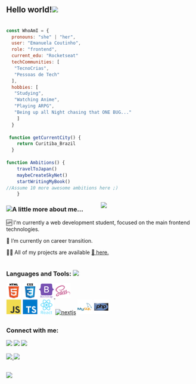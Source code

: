 
 <h2>Hello world!<img src="https://media.giphy.com/media/mGcNjsfWAjY5AEZNw6/giphy.gif" width="50"></h2> 

```javascript
 
const WhoAmI = {
  pronouns: "she" | "her",
  user: "Emanuela Coutinho",
  role: "frontend",
  current_edu: "Rocketseat"
  techCommunities: [
   "TecnoCrias",
   "Pessoas de Tech"
  ],
  hobbies: [
   "Studying",
   "Watching Anime",
   "Playing ARPG",
   "Being up all Night chasing that ONE BUG..."
    ]
  }
	
 function getCurrentCity() {
	return Curitiba_Brazil
  }
	
function Ambitions() {
	travelToJapan()
	maybeCreateSkyNet()
	startWritingMyBook()
//Assume 10 more awesome ambitions here ;)
	} 
 ```
 
 <img width="250" align="right" src="https://media.giphy.com/media/jIgXf4hgbHCeKiXpvt/giphy.gif">

<h3 align="left"><img src="https://media.giphy.com/media/VgCDAzcKvsR6OM0uWg/giphy.gif" width="50">A little more about me...</h3>
<p>🆙 I'm currently a web development student, focused on the main frontend technologies. </p>
<p>👾 I’m currently on career transition.</p>
<p>👨‍💻 All of my projects are available <a href="https://manucoutinho.github.io/">🔗 here.</a></p>

#
<h3 align="left">Languages and Tools: <img src="https://media.giphy.com/media/WUlplcMpOCEmTGBtBW/giphy.gif" width="30"></h3>
<p align="left"> 

<a href="https://www.w3.org/html/" target="_blank"> <img src="https://raw.githubusercontent.com/devicons/devicon/master/icons/html5/html5-original-wordmark.svg" alt="html5" width="40" height="40"/></a> 
<a href="https://www.w3schools.com/css/" target="_blank"> <img src="https://raw.githubusercontent.com/devicons/devicon/master/icons/css3/css3-original-wordmark.svg" alt="css3" width="40" height="40"/></a>
<a href="https://getbootstrap.com" target="_blank"> <img src="https://raw.githubusercontent.com/devicons/devicon/master/icons/bootstrap/bootstrap-plain-wordmark.svg" alt="bootstrap" width="40" height="40"/> </a> 
<a href="https://sass-lang.com" target="_blank"> <img src="https://raw.githubusercontent.com/devicons/devicon/master/icons/sass/sass-original.svg" alt="sass" width="40" height="40"/> </a> 	
<a href="https://developer.mozilla.org/en-US/docs/Web/JavaScript" target="_blank"> <img src="https://raw.githubusercontent.com/devicons/devicon/master/icons/javascript/javascript-original.svg" alt="javascript" width="40" height="40"/></a>
<a href="https://www.typescriptlang.org/" target="_blank"> <img src="https://raw.githubusercontent.com/devicons/devicon/master/icons/typescript/typescript-original.svg" alt="typescript" width="40" height="40"/></a>
<a href="https://reactjs.org/" target="_blank"> <img src="https://raw.githubusercontent.com/devicons/devicon/master/icons/react/react-original-wordmark.svg" alt="react" width="40" height="40"/></a>
<a href="https://nextjs.org/" target="_blank" rel="noreferrer"> <img src="https://cdn.worldvectorlogo.com/logos/nextjs-2.svg" alt="nextjs" width="40" height="40"/></a>	
<a href="https://www.mysql.com/" target="_blank"> <img src="https://raw.githubusercontent.com/devicons/devicon/master/icons/mysql/mysql-original-wordmark.svg" alt="mysql" width="40" height="40"/></a>
<a href="https://www.php.net" target="_blank"> <img src="https://raw.githubusercontent.com/devicons/devicon/master/icons/php/php-original.svg" alt="php" width="40" height="40"/></a> 	
</p>

##

<h3 align="left">Connect with me:</h3>
<div>  
  <a href="https://www.linkedin.com/in/emanuela-coutinho/" target="_blank"><img src="https://img.shields.io/badge/-LinkedIn-%230077B5?style=for-the-badge&logo=linkedin&logoColor=white" target="_blank"></a> 
 <a href = "mailto:devmanucoutinho@gmail.com"><img src="https://img.shields.io/badge/Gmail-D14836?style=for-the-badge&logo=gmail&logoColor=white" target="_blank"></a>
	<a href= "https://twitter.com/manucout"><img src="https://img.shields.io/badge/Twitter-1DA1F2?style=for-the-badge&logo=twitter&logoColor=white" target="_blank"></a>
 </div>
<br>
<div>
  <a href="https://github.com/ManuCoutinho">
  <img height="180em" src="https://github-readme-stats.vercel.app/api?username=ManuCoutinho&show_icons=true&theme=dark&include_all_commits=true&count_private=true"/>
  <img height="180em" src="https://github-readme-stats.vercel.app/api/top-langs/?username=ManuCoutinho&layout=compact&langs_count=7&theme=dark"/>
</div>
</div>

<br>

![](https://komarev.com/ghpvc/?username=your-github-ManuCoutinho&color=ff69b4&style=flat&label=visitors)


